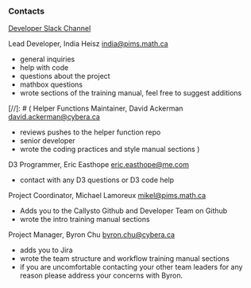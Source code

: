 ### Contacts

[Developer Slack Channel](http://cancode-collaboration.slack.com)

Lead Developer, India Heisz india@pims.math.ca
+ general inquiries
+ help with code
+ questions about the project
+ mathbox questions 
+ wrote sections of the training manual, feel free to suggest additions

[//]: # (
Helper Functions Maintainer, David Ackerman david.ackerman@cybera.ca
+ reviews pushes to the helper function repo
+ senior developer
+ wrote the coding practices and style manual sections
)

D3 Programmer, Eric Easthope eric.easthope@me.com
+ contact with any D3 questions or D3 code help

Project Coordinator, Michael Lamoreux mikel@pims.math.ca
+ Adds you to the Callysto Github and Developer Team on Github
+ wrote the intro training manual sections

Project Manager, Byron Chu byron.chu@cybera.ca
+ adds you to Jira
+ wrote the team structure and workflow training manual sections
+ if you are uncomfortable contacting your other team leaders for any reason please address your concerns with Byron.
